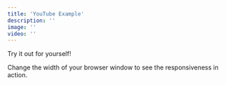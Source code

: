 ```yaml
---
title: 'YouTube Example'
description: ''
image: ''
video: ''
---
```


Try it out for yourself! 

Change the width of your browser window to see the responsiveness in action. 

<you-tube video="YBR82BfBNTo"></you-tube>
